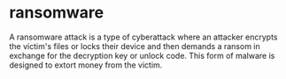 # ransomware
A ransomware attack is a type of cyberattack where an attacker encrypts the victim's files or locks their device and then demands a ransom in exchange for the decryption key or unlock code. This form of malware is designed to extort money from the victim.
